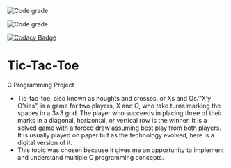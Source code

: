 ![Code grade](https://api.codiga.io/project/31271/score/svg)

![Code grade](https://api.codiga.io/project/31271/status/svg)

[![Codacy Badge](https://app.codacy.com/project/badge/Grade/41a6a11988c541cf961abb01041d109e)](https://www.codacy.com/gh/asishreddy143/M1_Tic-Tac-Toe_Game/dashboard?utm_source=github.com&amp;utm_medium=referral&amp;utm_content=asishreddy143/M1_Tic-Tac-Toe_Game&amp;utm_campaign=Badge_Grade)

#  Tic-Tac-Toe
C Programming Project
 * Tic-tac-toe, also known as noughts and crosses, or Xs and Os/“X’y O’sies”, is a game for two players, X and O, who take turns marking the spaces in a 3×3 grid. The player who succeeds in placing three of their marks in a diagonal, horizontal, or vertical row is the winner. It is a solved game with a forced draw assuming best play from both players. It is usually played on paper but as the technology evolved, here is a digital version of it.
 * This topic was chosen because it gives me an opportunity to implement and understand multiple C programming concepts.

